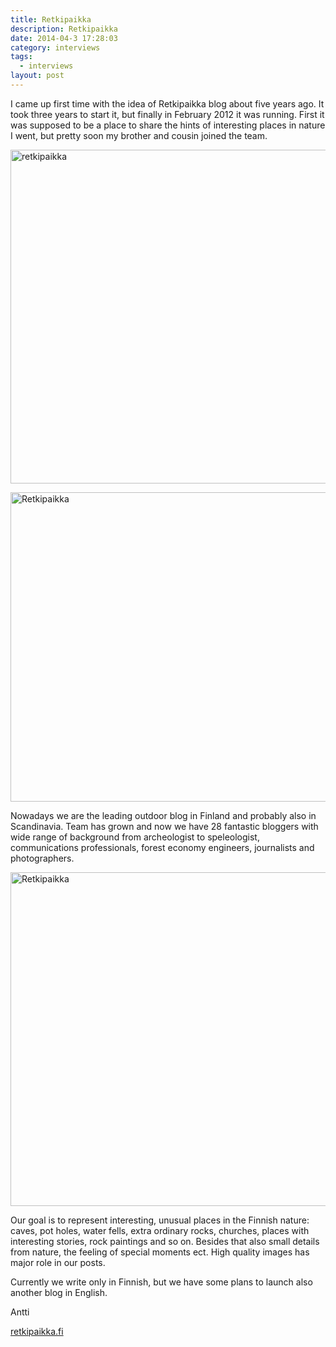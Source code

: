 ```yaml
---
title: Retkipaikka
description: Retkipaikka
date: 2014-04-3 17:28:03
category: interviews
tags: 
  - interviews
layout: post
---
```


I came up first time with the idea of Retkipaikka blog about five years ago. It took three years to start it, but finally in February 2012 it was running. First it was supposed to be a place to share the hints of interesting places in nature I went, but pretty soon my brother and cousin joined the team.

<a href="https://www.flickr.com/photos/90204224@N07/13451986043"><img src="https://farm4.staticflickr.com/3830/13451986043_93bc4ca8e3_c.jpg" width="800" height="534" alt="retkipaikka"></a>

<a href="https://www.flickr.com/photos/90204224@N07/13452228414"><img src="https://farm4.staticflickr.com/3716/13452228414_5ef8d1a062_c.jpg" width="800" height="495" alt="Retkipaikka"></a>

Nowadays we are the leading outdoor blog in Finland and probably also in Scandinavia. Team has grown and now we have 28 fantastic bloggers with wide range of background from archeologist to speleologist, communications professionals, forest economy engineers, journalists and photographers.

<a href="https://www.flickr.com/photos/90204224@N07/13451981923"><img src="https://farm8.staticflickr.com/7210/13451981923_cd70e445c6_c.jpg" width="800" height="534" alt="Retkipaikka"></a>

Our goal is to represent interesting, unusual places in the Finnish nature: caves, pot holes, water fells, extra ordinary rocks, churches, places with interesting stories, rock paintings and so on. Besides that also small details from nature, the feeling of special moments ect. High quality images has major role in our posts.

Currently we write only in Finnish, but we have some plans to launch also another blog in English.

Antti

<a href="http://www.retkipaikka.fi" target="_blank">retkipaikka.fi</a>
